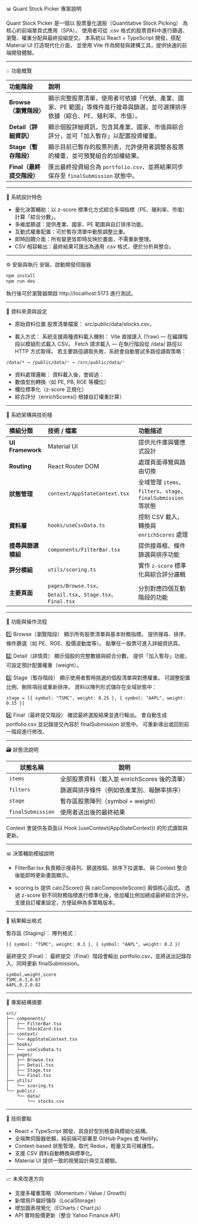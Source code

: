 📊 Quant Stock Picker 專案說明

Quant Stock Picker 是一個以 股票量化選股（Quantitative Stock Picking） 為核心的前端單頁式應用（SPA）。
使用者可從 .csv 格式的股票資料中進行篩選、瀏覽、權重分配與最終投組提交。
本系統以 React + TypeScript 開發，搭配 Material UI 打造現代化介面，
並使用 Vite 作為開發與建構工具，提供快速的前端開發體驗。

--------------------------------------------------------------------------
💡 功能概覽

| 功能階段              | 說明                                                                |
| :---------------- | :---------------------------------------------------------------- |
| **Browse（瀏覽階段）**  | 顯示完整股票清單，使用者可依據「代號、產業、國家、PE 範圍」等條件進行搜尋與篩選，並可選擇排序依據（綜合、PE、殖利率、市值）。 |
| **Detail（詳細資訊）**  | 顯示個股詳細資訊，包含其產業、國家、市值與綜合評分，並可「加入暫存」以配置投資權重。                        |
| **Stage（暫存階段）**   | 顯示目前已暫存的股票列表，允許使用者調整各股票的權重，並可預覽組合的加權結果。                           |
| **Final（最終提交階段）** | 匯出最終投資組合為 `portfolio.csv`，並將結果同步保存至 `finalSubmission` 狀態中。        |

--------------------------------------------------------------------------
🧠 系統設計特色

- 量化決策輔助：以 z-score 標準化方式綜合多項指標（PE、殖利率、市值）計算「綜合分數」。
- 多維度篩選：提供產業、國家、PE 範圍與自訂排序功能。
- 互動式權重配置：可於暫存清單中動態調整比重。
- 即時回饋介面：所有變更皆即時反映於畫面，不需重新整理。
- CSV 相容輸出：最終結果可匯出為通用 .csv 格式，便於分析與整合。

--------------------------------------------------------------------------
⚙️ 安裝與執行
安裝、啟動開發伺服器
```bash
npm install
npm run dev
```

執行後可於瀏覽器開啟 http://localhost:5173 進行測試。

--------------------------------------------------------------------------
📁 資料來源與設定

- 原始資料位置
股票清單檔案： src/public/data/stocks.csv，

- 載入方式：
系統支援兩種資料載入機制：
Vite 直接匯入 (?raw) — 在編譯階段以模組形式載入 CSV。
Fetch 請求載入 — 在執行階段從 /data/ 路徑以 HTTP 方式取得。
若主要路徑讀取失敗，系統會自動嘗試多路徑讀取策略：
```bash
/data/* → /public/data/* → /src/public/data/*
```

- 資料處理邏輯：
資料載入後，會經過：
- 數值型別轉換（如 PE, PB, ROE 等欄位）
- 欄位標準化（z-score 正規化）
- 綜合評分（enrichScores() 根據自訂權重計算）

--------------------------------------------------------------------------
🧩 系統架構與技術棧

| 模組分類             | 技術 / 檔案                                                 | 功能描述                                                 |
| :--------------- | :------------------------------------------------------ | :--------------------------------------------------- |
| **UI Framework** | Material UI                                             | 提供元件庫與響應式設計                                          |
| **Routing**      | React Router DOM                                        | 處理頁面導覽與路由切換                                          |
| **狀態管理**         | `context/AppStateContext.tsx`                           | 全域管理 `items`、`filters`、`stage`、`finalSubmission` 等狀態 |
| **資料層**          | `hooks/useCsvData.ts`                                   | 控制 CSV 載入、轉換與 `enrichScores` 處理                      |
| **搜尋與篩選模組**      | `components/FilterBar.tsx`                              | 提供搜尋框、條件篩選與排序功能                                      |
| **評分模組**         | `utils/scoring.ts`                                      | 實作 `z-score` 標準化與綜合評分邏輯                              |
| **主要頁面**         | `pages/Browse.tsx`、`Detail.tsx`、`Stage.tsx`、`Final.tsx` | 分別對應四個互動階段的功能                                        |


--------------------------------------------------------------------------
🧠 功能與操作流程

1️⃣ Browse（瀏覽階段）
顯示所有股票清單與基本財務指標。
提供搜尋、排序、條件篩選（如 PE、ROE、股價波動度等）。
點擊任一股票可進入詳細資訊頁。

2️⃣ Detail（詳情頁）
顯示個股的完整數據與綜合分數。
提供「加入暫存」功能，可設定預計配置權重（weight）。

3️⃣ Stage（暫存階段）
顯示使用者暫時挑選的個股清單與對應權重。
可調整配置比例、刪除項目或重新排序。
資料以陣列形式儲存在全域狀態中：
```
stage = [{ symbol: "TSMC", weight: 0.25 }, { symbol: "AAPL", weight: 0.15 }]
```

4️⃣ Final（最終提交階段）
確認最終選股結果並進行輸出。
會自動生成 portfolio.csv 並記錄提交內容於 finalSubmission 狀態中。
可重新導出或回到前一階段進行修改。

--------------------------------------------------------------------------
🗃️ 狀態流說明

| 狀態名稱            | 說明                                    |
| ----------------- | ---------------------------------------|
| `items`           | 全部股票資料（載入並 enrichScores 後的清單）  |
| `filters`         | 篩選與排序條件（例如依產業別、報酬率排序）       |
| `stage`           | 暫存區股票陣列（symbol + weight）          |
| `finalSubmission` | 使用者送出後的最終結果                      |

Context 會提供各頁面以 Hook (useContext(AppStateContext)) 的形式讀取與更新。

--------------------------------------------------------------------------
📊 決策輔助模組說明

- FilterBar.tsx
負責顯示搜尋列、篩選按鈕、排序下拉選單。
與 Context 整合後能即時更新畫面顯示。

- scoring.ts
提供 calcZScore() 與 calcCompositeScore() 兩個核心函式。
透過 z-score 對不同財務指標進行標準化後，依加權比例加總成最終綜合評分。
支援自訂權重設定，方便延伸為多策略版本。

--------------------------------------------------------------------------


💾 結果輸出格式

暫存區 (Staging)：
陣列格式：
```
[{ symbol: "TSMC", weight: 0.3 }, { symbol: "AAPL", weight: 0.2 }]
```

最終提交 (Final)：
最終提交（Final）階段會輸出 portfolio.csv，並將送出記錄存入、同時更新 finalSubmission。
```
symbol,weight,score
TSMC,0.3,0.87
AAPL,0.2,0.82
```

--------------------------------------------------------------------------
🧾 專案結構摘要
```
src/
├── components/
│   ├── FilterBar.tsx
│   └── StockCard.tsx
├── context/
│   └── AppStateContext.tsx
├── hooks/
│   └── useCsvData.ts
├── pages/
│   ├── Browse.tsx
│   ├── Detail.tsx
│   ├── Stage.tsx
│   └── Final.tsx
├── utils/
│   └── scoring.ts
└── public/
    └── data/
        └── stocks.csv
```


--------------------------------------------------------------------------
🧩 技術要點
- React + TypeScript 開發，具良好型別檢查與模組化結構。
- 全端無伺服器依賴，純前端可部署至 GitHub Pages 或 Netlify。
- Context-based 狀態管理，取代 Redux，輕量又具可維護性。
- 支援 CSV 資料自動轉換與標準化。
- Material UI 提供一致的視覺設計與交互體驗。

--------------------------------------------------------------------------
📈 未來改進方向
- 支援多權重策略（Momentum / Value / Growth）
- 新增用戶偏好儲存（LocalStorage）
- 增加圖表視覺化（ECharts / Chart.js）
- API 實時股價更新（整合 Yahoo Finance API）